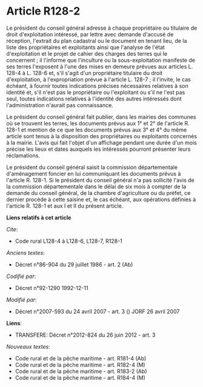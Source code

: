 # Article R128-2

Le président du conseil général adresse à chaque propriétaire ou titulaire de droit d'exploitation intéressé, par lettre avec
demande d'accusé de réception, l'extrait du plan cadastral ou le document en tenant lieu, de la liste des propriétaires et
exploitants ainsi que l'analyse de l'état d'exploitation et le projet de cahier des charges des terres qui le concernent ; il
l'informe que l'inculture ou la sous-exploitation manifeste de ses terres l'exposent à l'une des mises en demeure prévues aux
articles L. 128-4 à L. 128-6 et, s'il s'agit d'un propriétaire titulaire du droit d'exploitation, à l'expropriation prévue à
l'article L. 128-7 ; il l'invite, le cas échéant, à fournir toutes indications précises nécessaires relatives à son identité
et, s'il n'est pas le propriétaire ou l'exploitant ou s'il ne l'est pas seul, toutes indications relatives à l'identité des
autres intéressés dont l'administration n'aurait pas connaissance.

Le président du conseil général fait publier, dans les mairies des communes où se trouvent les terres, les documents prévus
aux 1° et 2° de l'article R. 128-1 et mention de ce que les documents prévus aux 3° et 4° du même article sont tenus à la
disposition des propriétaires ou exploitants concernés à la mairie. L'avis qui fait l'objet d'un affichage pendant une durée
d'un mois précise les lieux et dates auxquels les intéressés pourront présenter leurs réclamations.

Le président du conseil général saisit la commission départementale d'aménagement foncier en lui communiquant les documents
prévus à l'article R. 128-1. Si le président du conseil général n'a pas sollicité l'avis de la commission départementale dans
le délai de six mois à compter de la demande du conseil général, de la chambre d'agriculture ou du préfet, ce dernier procède
à cette saisine et, le cas échéant, aux opérations définies à l'article R. 128-1 et aux I et II du présent article.

**Liens relatifs à cet article**

_Cite_:

  - Code rural L128-4 à L128-6, L128-7, R128-1

_Anciens textes_:

  - Décret n°86-904 du 29 juillet 1986 - art. 2 (Ab)

_Codifié par_:

  - Décret n°92-1290 1992-12-11

_Modifié par_:

  - Décret n°2007-593 du 24 avril 2007 - art. 3 () JORF 26 avril 2007

**Liens**:

  - TRANSFERE: Décret n°2012-824 du 26 juin 2012 - art. 3

_Nouveaux textes_:

  - Code rural et de la pêche maritime - art. R181-4 (Ab)
  - Code rural et de la pêche maritime - art. R182-4 (M)
  - Code rural et de la pêche maritime - art. R183-2 (Ab)
  - Code rural et de la pêche maritime - art. R184-4 (M)
